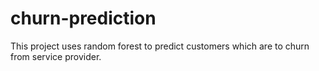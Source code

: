 # churn-prediction
This project uses random forest to predict customers which are to churn from service provider.
